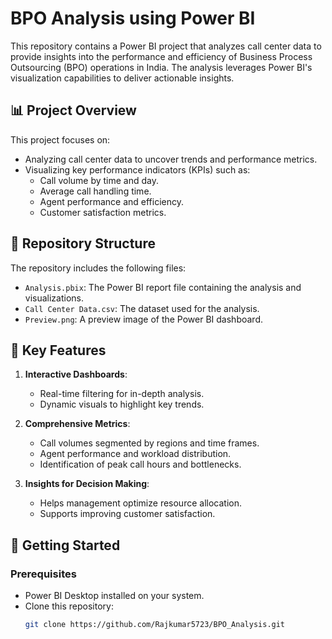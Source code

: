 # BPO Analysis using Power BI

This repository contains a Power BI project that analyzes call center data to provide insights into the performance and efficiency of Business Process Outsourcing (BPO) operations in India. The analysis leverages Power BI's visualization capabilities to deliver actionable insights.

## 📊 Project Overview

This project focuses on:
- Analyzing call center data to uncover trends and performance metrics.
- Visualizing key performance indicators (KPIs) such as:
  - Call volume by time and day.
  - Average call handling time.
  - Agent performance and efficiency.
  - Customer satisfaction metrics.

## 📂 Repository Structure

The repository includes the following files:
- `Analysis.pbix`: The Power BI report file containing the analysis and visualizations.
- `Call Center Data.csv`: The dataset used for the analysis.
- `Preview.png`: A preview image of the Power BI dashboard.

## 🔑 Key Features

1. **Interactive Dashboards**:
   - Real-time filtering for in-depth analysis.
   - Dynamic visuals to highlight key trends.

2. **Comprehensive Metrics**:
   - Call volumes segmented by regions and time frames.
   - Agent performance and workload distribution.
   - Identification of peak call hours and bottlenecks.

3. **Insights for Decision Making**:
   - Helps management optimize resource allocation.
   - Supports improving customer satisfaction.

## 🚀 Getting Started

### Prerequisites
- Power BI Desktop installed on your system.
- Clone this repository:
  ```bash
  git clone https://github.com/Rajkumar5723/BPO_Analysis.git
